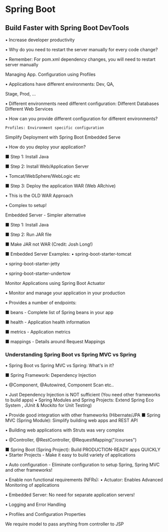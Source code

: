 # Spring Boot
## Build Faster with Spring Boot DevTools

• Increase developer productivity

• Why do you need to restart the server manually for every code change?

• Remember: For pom.xml dependency changes, you will need to restart server manually

Managing App. Configuration using Profiles

• Applications have different environments: Dev, QA,

Stage, Prod, ...

• Different environments need different configuration:
	Different Databases
	Different Web Services

• How can you provide different configuration for different environments? 

	Profiles: Environment specific configuration

Simplify Deployment with Spring Boot Embedded Serve

• How do you deploy your application?

■ Step 1: Install Java

■ Step 2: Install Web/Application Server

• Tomcat/WebSphere/WebLogic etc

■ Step 3: Deploy the application WAR (Web ARchive)

• This is the OLD WAR Approach

• Complex to setup!

Embedded Server - Simpler alternative

■ Step 1: Install Java

■ Step 2: Run JAR file

■ Make JAR not WAR (Credit: Josh Long!)

■ Embedded Server Examples: • spring-boot-starter-tomcat

• spring-boot-starter-jetty

• spring-boot-starter-undertow

Monitor Applications using Spring Boot Actuator

• Monitor and manage your application in your production

• Provides a number of endpoints:

■ beans - Complete list of Spring beans in your app

■ health - Application health information

■ metrics - Application metrics

■ mappings - Details around Request Mappings



### Understanding Spring Boot vs Spring MVC vs Spring

• Spring Boot vs Spring MVC vs Spring: What's in it?

■ Spring Framework: Dependency Injection

• @Component, @Autowired, Component Scan etc..

• Just Dependency Injection is NOT sufficient (You need other frameworks to build apps) • Spring Modules and Spring Projects: Extend Spring Eco System , JUnit & Mockito for Unit Testing)

• Provide good integration with other frameworks (Hibernate/JPA ■ Spring MVC (Spring Module): Simplify building web apps and REST API

• Building web applications with Struts was very complex

• @Controller, @RestController, @RequestMapping("/courses")

■ Spring Boot (Spring Project): Build PRODUCTION-READY apps QUICKLY • Starter Projects - Make it easy to build variety of applications

• Auto configuration - Eliminate configuration to setup Spring, Spring MVC and other frameworks!

• Enable non functional requirements (NFRs): • Actuator: Enables Advanced Monitoring of applications

• Embedded Server: No need for separate application servers!

• Logging and Error Handling

• Profiles and Configuration Properties



We require model to pass anything from controller to JSP